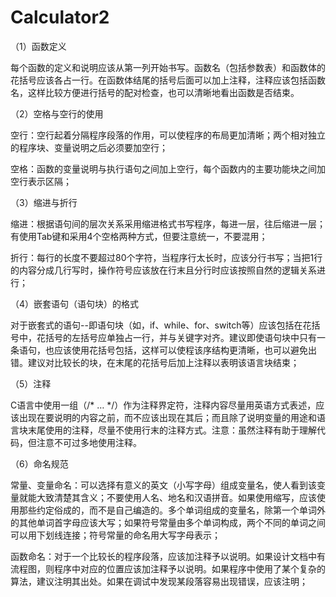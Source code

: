 # Calculator2
（1）函数定义

每个函数的定义和说明应该从第一列开始书写。函数名（包括参数表）和函数体的花括号应该各占一行。在函数体结尾的括号后面可以加上注释，注释应该包括函数名，这样比较方便进行括号的配对检查，也可以清晰地看出函数是否结束。

（2）空格与空行的使用

空行：空行起着分隔程序段落的作用，可以使程序的布局更加清晰；两个相对独立的程序块、变量说明之后必须要加空行；

空格：函数的变量说明与执行语句之间加上空行，每个函数内的主要功能块之间加空行表示区隔；

（3）缩进与折行

缩进：根据语句间的层次关系采用缩进格式书写程序，每进一层，往后缩进一层；有使用Tab键和采用4个空格两种方式，但要注意统一，不要混用；

折行：每行的长度不要超过80个字符，当程序行太长时，应该分行书写；当把1行的内容分成几行写时，操作符号应该放在行末且分行时应该按照自然的逻辑关系进行；

（4）嵌套语句（语句块）的格式

对于嵌套式的语句--即语句块（如，if、while、for、switch等）应该包括在花括号中，花括号的左括号应单独占一行，并与关键字对齐。建议即使语句块中只有一条语句，也应该使用花括号包括，这样可以使程该序结构更清晰，也可以避免出错。建议对比较长的块，在末尾的花括号后加上注释以表明该语言块结束；

（5）注释

C语言中使用一组（/* … */）作为注释界定符，注释内容尽量用英语方式表述，应该出现在要说明的内容之前，而不应该出现在其后；而且除了说明变量的用途和语言块末尾使用的注释，尽量不使用行末的注释方式。注意：虽然注释有助于理解代码，但注意不可过多地使用注释。

（6）命名规范

常量、变量命名：可以选择有意义的英文（小写字母）组成变量名，使人看到该变量就能大致清楚其含义；不要使用人名、地名和汉语拼音。如果使用缩写，应该使用那些约定俗成的，而不是自己编造的。多个单词组成的变量名，除第一个单词外的其他单词首字母应该大写；如果符号常量由多个单词构成，两个不同的单词之间可以用下划线连接；符号常量的命名用大写字母表示；

函数命名：对于一个比较长的程序段落，应该加注释予以说明。如果设计文档中有流程图，则程序中对应的位置应该加注释予以说明。如果程序中使用了某个复杂的算法，建议注明其出处。如果在调试中发现某段落容易出现错误，应该注明；
